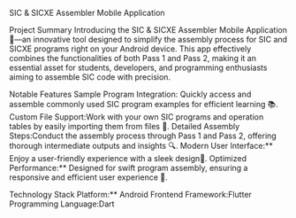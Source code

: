 SIC & SICXE Assembler Mobile Application

Project Summary
Introducing the SIC & SICXE Assembler Mobile Application 🤖—an innovative tool designed to simplify the assembly process for SIC and SICXE programs right on your Android device. This app effectively combines the functionalities of both Pass 1 and Pass 2, making it an essential asset for students, developers, and programming enthusiasts aiming to assemble SIC code with precision.

Notable Features
Sample Program Integration: Quickly access and assemble commonly used SIC program examples for efficient learning 📚.
Custom File Support:Work with your own SIC programs and operation tables by easily importing them from files 📁.
Detailed Assembly Steps:Conduct the assembly process through Pass 1 and Pass 2, offering thorough intermediate outputs and insights 🔍.
Modern User Interface:** Enjoy a user-friendly experience with a sleek design🎨.
Optimized Performance:** Designed for swift program assembly, ensuring a responsive and efficient user experience 🚀.

Technology Stack
Platform:** Android
Frontend Framework:Flutter
Programming Language:Dart

